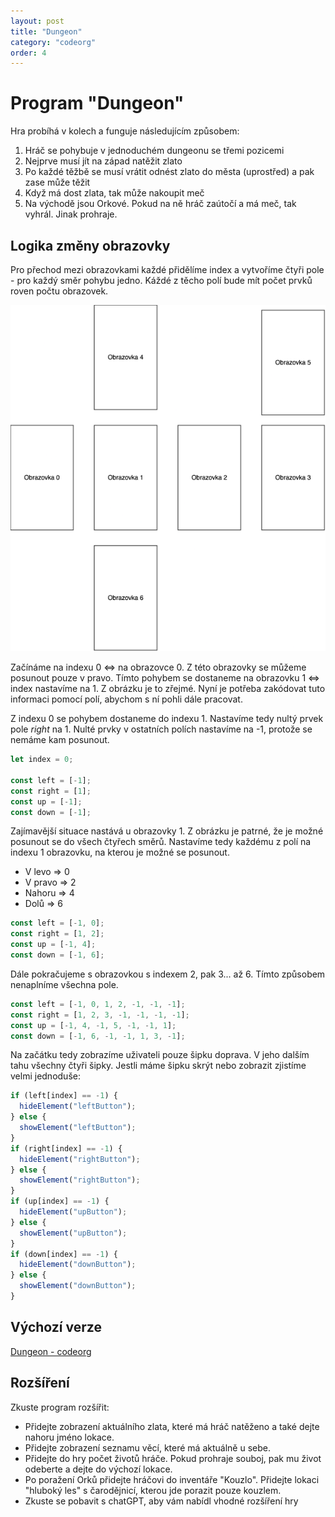 ```yaml
---
layout: post
title: "Dungeon"
category: "codeorg"
order: 4
---
```


# Program "Dungeon"

Hra probíhá v kolech a funguje následujícím způsobem:

1. Hráč se pohybuje v jednoduchém dungeonu se třemi pozicemi
2. Nejprve musí jít na západ natěžit zlato
3. Po každé těžbě se musí vrátit odnést zlato do města (uprostřed) a pak zase může těžit
4. Když má dost zlata, tak může nakoupit meč
5. Na východě jsou Orkové. Pokud na ně hráč zaútočí a má meč, tak vyhrál. Jinak prohraje.

## Logika změny obrazovky

Pro přechod mezi obrazovkami každé přidělíme index a vytvoříme čtyři pole - pro každý směr pohybu jedno. Káždé z těcho polí bude mít počet prvků roven počtu obrazovek.

![Diagram_obrazovek_dungeon](/images/dungeon_diagram.png)

Začínáme na indexu 0 <=> na obrazovce 0. Z této obrazovky se můžeme posunout pouze v pravo. Tímto pohybem se dostaneme na obrazovku 1 <=> index nastavíme na 1. Z obrázku je to zřejmé. Nyní je potřeba zakódovat tuto informaci pomocí polí, abychom s ní pohli dále pracovat.

Z indexu 0 se pohybem dostaneme do indexu 1. Nastavíme tedy nultý prvek pole _right_ na 1. Nulté prvky v ostatních polích nastavíme na -1, protože se nemáme kam posunout.

```js
let index = 0;

const left = [-1];
const right = [1];
const up = [-1];
const down = [-1];
```

Zajímavější situace nastává u obrazovky 1. Z obrázku je patrné, že je možné posunout se do všech čtyřech směrů. Nastavíme tedy každému z polí na indexu 1 obrazovku, na kterou je možné se posunout.

- V levo => 0
- V pravo => 2
- Nahoru => 4
- Dolů => 6

```js
const left = [-1, 0];
const right = [1, 2];
const up = [-1, 4];
const down = [-1, 6];
```

Dále pokračujeme s obrazovkou s indexem 2, pak 3... až 6. Tímto způsobem nenaplníme všechna pole.

```js
const left = [-1, 0, 1, 2, -1, -1, -1];
const right = [1, 2, 3, -1, -1, -1, -1];
const up = [-1, 4, -1, 5, -1, -1, 1];
const down = [-1, 6, -1, -1, 1, 3, -1];
```

Na začátku tedy zobrazíme uživateli pouze šipku doprava. V jeho dalším tahu všechny čtyři šipky. Jestli máme šipku skrýt nebo zobrazit zjistíme velmi jednoduše:

```js
if (left[index] == -1) {
  hideElement("leftButton");
} else {
  showElement("leftButton");
}
if (right[index] == -1) {
  hideElement("rightButton");
} else {
  showElement("rightButton");
}
if (up[index] == -1) {
  hideElement("upButton");
} else {
  showElement("upButton");
}
if (down[index] == -1) {
  hideElement("downButton");
} else {
  showElement("downButton");
}
```

## Výchozí verze

[Dungeon - codeorg](https://studio.code.org/projects/applab/vIsbWwNQW8jfWnvNfDna67jgp1qItTw7JRT4A5yCft8)

## Rozšíření

Zkuste program rozšířit:

- Přidejte zobrazení aktuálního zlata, které má hráč natěženo a také dejte nahoru jméno lokace.
- Přidejte zobrazení seznamu věcí, které má aktuálně u sebe.
- Přidejte do hry počet životů hráče. Pokud prohraje souboj, pak mu život odeberte a dejte do výchozí lokace.
- Po poražení Orků přidejte hráčovi do inventáře "Kouzlo". Přidejte lokaci "hluboký les" s čarodějnicí, kterou jde porazit pouze kouzlem.
- Zkuste se pobavit s chatGPT, aby vám nabídl vhodné rozšíření hry
